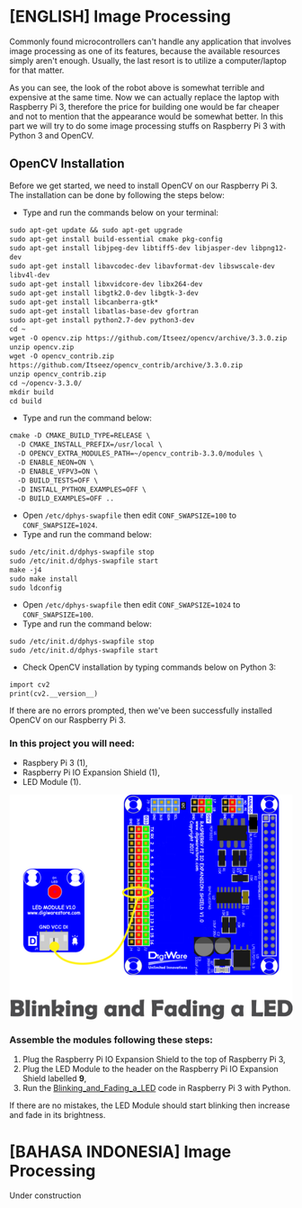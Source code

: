 # [ENGLISH] Image Processing
Commonly found microcontrollers can't handle any application that involves image processing as one of its features, because the available resources simply aren't enough. Usually, the last resort is to utilize a computer/laptop for that matter.

As you can see, the look of the robot above is somewhat terrible and expensive at the same time. Now we can actually replace the laptop with Raspberry Pi 3, therefore the price for building one would be far cheaper and not to mention that the appearance would be somewhat better. In this part we will try to do some image processing stuffs on Raspberry Pi 3 with Python 3 and OpenCV.

## OpenCV Installation
Before we get started, we need to install OpenCV on our Raspberry Pi 3. The installation can be done by following the steps below:
* Type and run the commands below on your terminal:
```
sudo apt-get update && sudo apt-get upgrade
sudo apt-get install build-essential cmake pkg-config
sudo apt-get install libjpeg-dev libtiff5-dev libjasper-dev libpng12-dev
sudo apt-get install libavcodec-dev libavformat-dev libswscale-dev libv4l-dev
sudo apt-get install libxvidcore-dev libx264-dev
sudo apt-get install libgtk2.0-dev libgtk-3-dev
sudo apt-get install libcanberra-gtk*
sudo apt-get install libatlas-base-dev gfortran
sudo apt-get install python2.7-dev python3-dev
cd ~
wget -O opencv.zip https://github.com/Itseez/opencv/archive/3.3.0.zip
unzip opencv.zip
wget -O opencv_contrib.zip https://github.com/Itseez/opencv_contrib/archive/3.3.0.zip
unzip opencv_contrib.zip
cd ~/opencv-3.3.0/
mkdir build
cd build
```
* Type and run the command below:
```
cmake -D CMAKE_BUILD_TYPE=RELEASE \
  -D CMAKE_INSTALL_PREFIX=/usr/local \
  -D OPENCV_EXTRA_MODULES_PATH=~/opencv_contrib-3.3.0/modules \
  -D ENABLE_NEON=ON \
  -D ENABLE_VFPV3=ON \
  -D BUILD_TESTS=OFF \
  -D INSTALL_PYTHON_EXAMPLES=OFF \
  -D BUILD_EXAMPLES=OFF ..
```
* Open ```/etc/dphys-swapfile``` then edit ```CONF_SWAPSIZE=100``` to ```CONF_SWAPSIZE=1024```.
* Type and run the command below:
```
sudo /etc/init.d/dphys-swapfile stop
sudo /etc/init.d/dphys-swapfile start
make -j4
sudo make install
sudo ldconfig
```
* Open ```/etc/dphys-swapfile``` then edit ```CONF_SWAPSIZE=1024``` to ```CONF_SWAPSIZE=100```.
* Type and run the command below:
```
sudo /etc/init.d/dphys-swapfile stop
sudo /etc/init.d/dphys-swapfile start
```
* Check OpenCV installation by typing commands below on Python 3:
```
import cv2
print(cv2.__version__)
```
If there are no errors prompted, then we've been successfully installed OpenCV on our Raspberry Pi 3.

### In this project you will need:
* Raspbery Pi 3 (1),
* Raspberry Pi IO Expansion Shield (1),
* LED Module (1).

<img src="/images/blinking and fading LED.png" height="400">

### Assemble the modules following these steps:
1. Plug the Raspberry Pi IO Expansion Shield to the top of  Raspberry Pi 3,
2. Plug the LED Module to the header on the Raspberry Pi IO Expansion Shield labelled **9**,
3. Run the [Blinking_and_Fading_a_LED](/01_Blinking_and_Fading_a_LED/Blinking_and_Fading_a_LED.py) code in Raspberry Pi 3 with Python. 

If there are no mistakes, the LED Module should start blinking then increase and fade in its brightness.

# [BAHASA INDONESIA] Image Processing
Under construction
